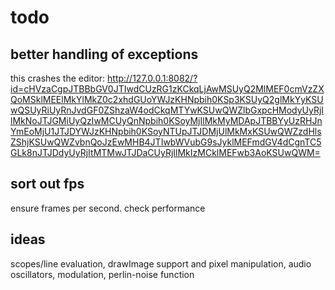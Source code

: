 # todo

## better handling of exceptions
this crashes the editor:
http://127.0.0.1:8082/?id=cHVzaCgpJTBBbGV0JTIwdCUzRG1zKCkqLjAwMSUyQ2MlMEF0cmVzZXQoMSklMEElMkYlMkZ0c2xhdGUoYWJzKHNpbih0KSp3KSUyQ2glMkYyKSUwQSUyRiUyRnJvdGF0ZShzaW4odCkqMTYwKSUwQWZlbGxpcHModyUyRjIlMkNoJTJGMiUyQzIwMCUyQnNpbih0KSoyMjIlMkMyMDApJTBBYyUzRHJnYmEoMjU1JTJDYWJzKHNpbih0KSoyNTUpJTJDMjUlMkMxKSUwQWZzdHlsZShjKSUwQWZvbnQoJzEwMHB4JTIwbWVubG9sJyklMEFmdGV4dCgnTC5GLk8nJTJDdyUyRjItMTMwJTJDaCUyRjIlMkIzMCklMEFwb3AoKSUwQWM=

## sort out fps
ensure frames per second. check performance


## ideas
scopes/line evaluation, drawImage support and pixel manipulation,
audio oscillators, modulation, perlin-noise function
